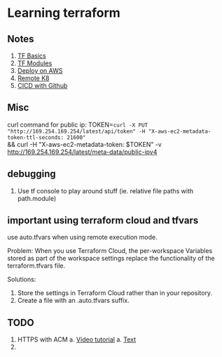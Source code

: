 # Learning terraform 

## Notes
1. [TF Basics](./1-basics/BASICS.md) 
2. [TF Modules](./2-modules/MODULES.md) 
3. [Deploy on AWS](./3-AWS/AWS.md) 
4. [Remote K8](./4-K8/K8.md)
4. [CICD with Github](./5-CICD/CICD.md)

## Misc
curl command for public ip:
TOKEN=`curl -X PUT "http://169.254.169.254/latest/api/token" -H "X-aws-ec2-metadata-token-ttl-seconds: 21600"` \
&& curl -H "X-aws-ec2-metadata-token: $TOKEN" -v http://169.254.169.254/latest/meta-data/public-ipv4

## debugging
1. Use tf console to play around stuff (ie. relative file paths with path.module)

## important using terraform cloud and tfvars
use auto.tfvars when using remote execution mode.

<!--https://discuss.hashicorp.com/t/values-from-tfvars-not-getting-loaded/24040-->
Problem: When you use Terraform Cloud, the per-workspace Variables stored as part of the workspace settings 
replace the functionality of the terraform.tfvars file.

Solutions:
1. Store the settings in Terraform Cloud rather than in your repository.
2. Create a file with an .auto.tfvars suffix. 

## TODO
1. HTTPS with ACM
    a. [Video tutorial](https://www.youtube.com/watch?v=Ge-dkZgqLKg)
    a. [Text](https://www.missioncloud.com/blog/how-to-generate-and-renew-an-ssl-certificate-using-terraform-on-aws)
2. 